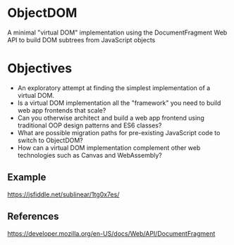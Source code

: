 # ObjectDOM
A minimal "virtual DOM" implementation using the DocumentFragment Web API to build DOM subtrees from JavaScript objects

# Objectives
- An exploratory attempt at finding the simplest implementation of a virtual DOM.
- Is a virtual DOM implementation all the "framework" you need to build web app frontends that scale?
- Can you otherwise architect and build a web app frontend using traditional OOP design patterns and ES6 classes?
- What are possible migration paths for pre-existing JavaScript code to switch to ObjectDOM?
- How can a virtual DOM implementation complement other web technologies such as Canvas and WebAssembly?

## Example
https://jsfiddle.net/sublinear/1tg0x7es/

## References
https://developer.mozilla.org/en-US/docs/Web/API/DocumentFragment
